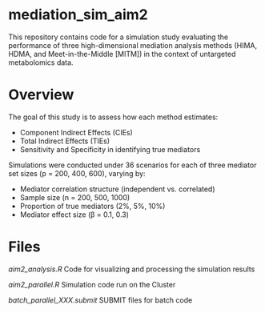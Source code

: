 # mediation_sim_aim2
This repository contains code for a simulation study evaluating the performance of three high-dimensional mediation analysis methods (HIMA, HDMA, and Meet-in-the-Middle [MITM]) in the context of untargeted metabolomics data.

# Overview
The goal of this study is to assess how each method estimates:

- Component Indirect Effects (CIEs)
- Total Indirect Effects (TIEs)
- Sensitivity and Specificity in identifying true mediators

Simulations were conducted under 36 scenarios for each of three mediator set sizes (p = 200, 400, 600), varying by:
- Mediator correlation structure (independent vs. correlated)
- Sample size (n = 200, 500, 1000)
- Proportion of true mediators (2%, 5%, 10%)
- Mediator effect size (β = 0.1, 0.3)

# Files 
*aim2_analysis.R* Code for visualizing and processing the simulation results 

*aim2_parallel.R* Simulation code run on the Cluster 

*batch_parallel_XXX.submit* SUBMIT files for batch code 

